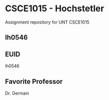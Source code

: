 # CSCE1015 - Hochstetler
Assignment repository for UNT CSCE1015
## lh0546


## EUID
lh0546

## Favorite Professor
Dr. Germain

